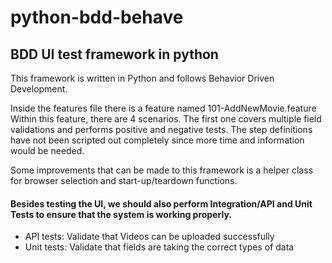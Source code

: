 # python-bdd-behave

## BDD UI test framework in python

This framework is written in Python and follows Behavior Driven Development. 

Inside the features file there is a feature named 101-AddNewMovie.feature
Within this feature, there are 4 scenarios. The first one covers multiple field validations and performs positive and negative tests.
The step definitions have not been scripted out completely since more time and information would be needed. 

Some improvements that can be made to this framework is a helper class for browser selection and start-up/teardown functions.

#### Besides testing the UI, we should also perform Integration/API and Unit Tests to ensure that the system is working properly.
- API tests: Validate that Videos can be uploaded successfully
- Unit tests: Validate that fields are taking the correct types of data
